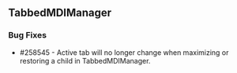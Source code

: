 ## TabbedMDIManager

### Bug Fixes

* \#258545 - Active tab will no longer change when maximizing or restoring a child in TabbedMDIManager.
